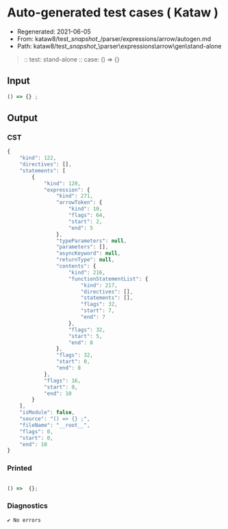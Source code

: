 # Auto-generated test cases ( Kataw )
- Regenerated: 2021-06-05
- From: kataw8/test\__snapshot__/parser/expressions/arrow/autogen.md
- Path: kataw8/test\__snapshot__\parser\expressions\arrow\gen\stand-alone
> :: test: stand-alone
> :: case: () => {}
## Input

`````js
() => {} ;
`````
## Output

### CST

```javascript
{
    "kind": 122,
    "directives": [],
    "statements": [
        {
            "kind": 120,
            "expression": {
                "kind": 271,
                "arrowToken": {
                    "kind": 10,
                    "flags": 64,
                    "start": 2,
                    "end": 5
                },
                "typeParameters": null,
                "parameters": [],
                "asyncKeyword": null,
                "returnType": null,
                "contents": {
                    "kind": 216,
                    "functionStatementList": {
                        "kind": 217,
                        "directives": [],
                        "statements": [],
                        "flags": 32,
                        "start": 7,
                        "end": 7
                    },
                    "flags": 32,
                    "start": 5,
                    "end": 8
                },
                "flags": 32,
                "start": 0,
                "end": 8
            },
            "flags": 16,
            "start": 0,
            "end": 10
        }
    ],
    "isModule": false,
    "source": "() => {} ;",
    "fileName": "__root__",
    "flags": 0,
    "start": 0,
    "end": 10
}
```

### Printed

```javascript

() =>  {};
```

### Diagnostics

```javascript
✔ No errors
```

